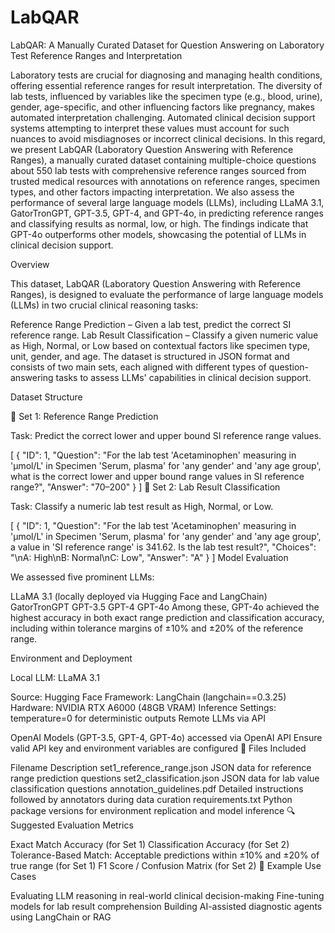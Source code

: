 # LabQAR
LabQAR: A Manually Curated Dataset for Question Answering on Laboratory Test Reference Ranges and Interpretation

Laboratory tests are crucial for diagnosing and managing health conditions, offering essential reference ranges for result interpretation. The diversity of lab tests, influenced by variables like the specimen type (e.g., blood, urine), gender, age-specific, and other influencing factors like pregnancy, makes automated interpretation challenging. Automated clinical decision support systems attempting to interpret these values must account for such nuances to avoid misdiagnoses or incorrect clinical decisions. In this regard, we present LabQAR (Laboratory Question Answering with Reference Ranges), a manually curated dataset containing multiple-choice questions about 550 lab tests with comprehensive reference ranges sourced from trusted medical resources with annotations on reference ranges, specimen types, and other factors impacting interpretation. We also assess the performance of several large language models (LLMs), including LLaMA 3.1, GatorTronGPT, GPT-3.5, GPT-4, and GPT-4o, in predicting reference ranges and classifying results as normal, low, or high. The findings indicate that GPT-4o outperforms other models, showcasing the potential of LLMs in clinical decision support.

Overview

This dataset, LabQAR (Laboratory Question Answering with Reference Ranges), is designed to evaluate the performance of large language models (LLMs) in two crucial clinical reasoning tasks:

Reference Range Prediction – Given a lab test, predict the correct SI reference range.
Lab Result Classification – Classify a given numeric value as High, Normal, or Low based on contextual factors like specimen type, unit, gender, and age.
The dataset is structured in JSON format and consists of two main sets, each aligned with different types of question-answering tasks to assess LLMs' capabilities in clinical decision support.

Dataset Structure

📁 Set 1: Reference Range Prediction

Task: Predict the correct lower and upper bound SI reference range values.

[
  {
    "ID": 1,
    "Question": "For the lab test 'Acetaminophen' measuring in 'μmol/L' in Specimen 'Serum, plasma' for 'any gender' and 'any age group', what is the correct lower and upper bound range values in SI reference range?",
    "Answer": "70–200"
  }
]
📁 Set 2: Lab Result Classification

Task: Classify a numeric lab test result as High, Normal, or Low.

[
  {
    "ID": 1,
    "Question": "For the lab test 'Acetaminophen' measuring in 'μmol/L' in Specimen 'Serum, plasma' for 'any gender' and 'any age group', a value in 'SI reference range' is 341.62. Is the lab test result?",
    "Choices": "\nA: High\nB: Normal\nC: Low",
    "Answer": "A"
  }
]
Model Evaluation

We assessed five prominent LLMs:

LLaMA 3.1 (locally deployed via Hugging Face and LangChain)
GatorTronGPT
GPT-3.5
GPT-4
GPT-4o
Among these, GPT-4o achieved the highest accuracy in both exact range prediction and classification accuracy, including within tolerance margins of ±10% and ±20% of the reference range.

Environment and Deployment

Local LLM: LLaMA 3.1

Source: Hugging Face
Framework: LangChain (langchain==0.3.25)
Hardware: NVIDIA RTX A6000 (48GB VRAM)
Inference Settings: temperature=0 for deterministic outputs
Remote LLMs via API

OpenAI Models (GPT-3.5, GPT-4, GPT-4o) accessed via OpenAI API
Ensure valid API key and environment variables are configured
📂 Files Included

Filename	Description
set1_reference_range.json	JSON data for reference range prediction questions
set2_classification.json	JSON data for lab value classification questions
annotation_guidelines.pdf	Detailed instructions followed by annotators during data curation
requirements.txt	Python package versions for environment replication and model inference
🔍 Suggested Evaluation Metrics

Exact Match Accuracy (for Set 1)
Classification Accuracy (for Set 2)
Tolerance-Based Match: Acceptable predictions within ±10% and ±20% of true range (for Set 1)
F1 Score / Confusion Matrix (for Set 2)
🧠 Example Use Cases

Evaluating LLM reasoning in real-world clinical decision-making
Fine-tuning models for lab result comprehension
Building AI-assisted diagnostic agents using LangChain or RAG
